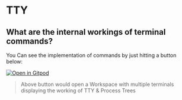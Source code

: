 # TTY

## What are the internal workings of terminal commands?

You Can see the implementation of commands by just hitting a button below:

[![Open in Gitpod](https://gitpod.io/button/open-in-gitpod.svg)](https://gitpod.io/#https://github.com/Siddhant-K-code/tty-tutorial)

> Above button would open a Workspace with multiple terminals displaying the working of TTY & Process Trees
